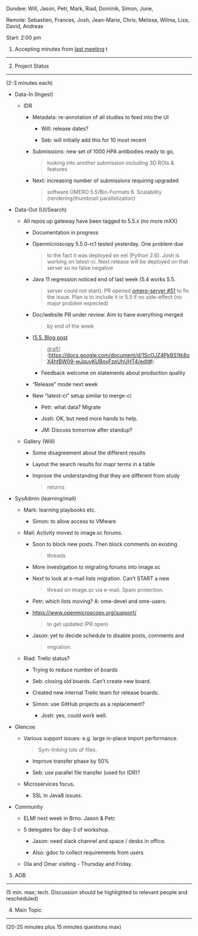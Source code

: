 Dundee: Will, Jason, Petr, Mark, Riad, Dominik, Simon, June,

Remote: Sebastien, Frances, Josh, Jean-Marie, Chris, Melissa, Wilma,
Liza, David, Andreas

Start: 2:00 pm

1. Accepting minutes from [<u>last meeting</u>](https://drive.google.com/open?id=1TndXeC3wQSZVEaB5ZGpEAaPRl1QAufSI) t
---------------------------------------------------------------------------------------------------------------------

2. Project Status
-----------------

(2-3 minutes each)

-   Data-In (Ingest)

    -   IDR

        -   Metadata: re-annotation of all studies to feed into the UI

            -   Will: release dates?

            -   Seb: will initially add this for 10 most recent

        -   Submissions: new set of 1000 HPA antibodies ready to go,
            > looking into another submission including 3D ROIs &
            > features

        -   Next: increasing number of submissions requiring upgraded
            > software OMERO 5.5/Bio-Formats 6. Scalability
            > (rendering/thumbnail parallelization)

-   Data-Out (UI/Search)

    -   All repos up gateway have been tagged to 5.5.x (no more mXX)

        -   Documentation in progress

        -   Openmicroscopy 5.5.0-rc1 tested yesterday. One problem due
            > to the fact it was deployed on eel (Python 2.6). Josh is
            > working on latest-ci. Next release will be deployed on
            > that server so no false negative

        -   Java 11 regression noticed end of last week (5.4 works 5.5.
            > server could not start). PR opened [<u>omero-server
            > \#51</u>](https://github.com/ome/omero-server/pull/51) to
            > fix the issue. Plan is to include it in 5.5 if no
            > side-effect (no major problem expected)

        -   Doc/website PR under review. Aim to have everything merged
            > by end of the week

        -   [<u>5.5. Blog post
            > draft</u>](https://docs.google.com/document/d/1ScOJZ4PkBS1tk8oX4htBW09-wJquyKUBovFzeUhUHT4/edit#)

            -   Feedback welcome on statements about production quality

        -   “Release” mode next week

        -   New “latest-ci” setup similar to merge-ci

            -   Petr: what data? Migrate

            -   Josh: OK, but need more hands to help.

            -   JM: Discuss tomorrow after standup?

    -   Gallery (Will)

        -   Some disagreement about the different results

        -   Layout the search results for mapr terms in a table

        -   Improve the understanding that they are different from study
            > returns

-   SysAdmin (learning/mail)

    -   Mark: learning playbooks etc.

        -   Simon: to allow access to VMware

    -   Mail: Activity moved to image.sc forums.

        -   Soon to block new posts. Then block comments on existing
            > threads

        -   More investigation to migrating forums into image.sc

        -   Next to look at e-mail lists migration. Can’t START a new
            > thread on image.sc via e-mail. Spam protection.

        -   Petr: which lists moving? A: ome-devel and ome-users.

        -   [<u>https://www.openmicroscopy.org/support/</u>](https://www.openmicroscopy.org/support/)
            > to get updated (PR open)

        -   Jason: yet to decide schedule to disable posts, comments and
            > migration.

    -   Riad: Trello status?

        -   Trying to reduce number of boards

        -   Seb: closing old boards. Can’t create new board.

        -   Created new internal Trello team for release boards.

        -   Simon: use GitHub projects as a replacement?

            -   Josh: yes, could work well.

-   Glencoe

    -   Various support issues: e.g. large in-place import performance.
        > Sym-linking lots of files.

        -   Improve transfer phase by 50%

        -   Seb: use parallel file transfer (used for IDR)?

    -   Microservices focus.

        -   SSL in Java8 issues.

-   Community

    -   ELMI next week in Brno. Jason & Petr.

    -   5 delegates for day-3 of workshop.

        -   Jason: need slack channel and space / desks in office.

        -   Also: gdoc to collect requirements from users

    -   Ola and Omar visiting - Thursday and Friday.

3. AOB
------

(5 min. max; tech. Discussion should be highlighted to relevant people
and rescheduled)

4. Main Topic
-------------

(20-25 minutes plus 15 minutes questions max)
